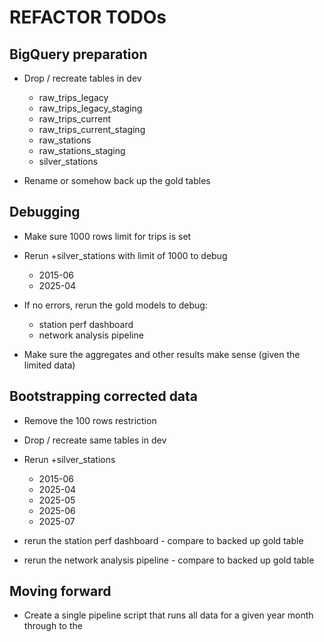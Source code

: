 # REFACTOR TODOs

## BigQuery preparation
- Drop / recreate tables in dev
    - raw_trips_legacy
    - raw_trips_legacy_staging
    - raw_trips_current
    - raw_trips_current_staging
    - raw_stations
    - raw_stations_staging
    - silver_stations

- Rename or somehow back up the gold tables

## Debugging
- Make sure 1000 rows limit for trips is set
- Rerun +silver_stations with limit of 1000 to debug
    - 2015-06
    - 2025-04

- If no errors, rerun the gold models to debug:
    - station perf dashboard
    - network analysis pipeline

- Make sure the aggregates and other results make sense (given the limited data)

## Bootstrapping corrected data
- Remove the 100 rows restriction
- Drop / recreate same tables in dev
- Rerun +silver_stations
    - 2015-06
    - 2025-04
    - 2025-05
    - 2025-06
    - 2025-07

- rerun the station perf dashboard - compare to backed up gold table
- rerun the network analysis pipeline - compare to backed up gold table

## Moving forward
- Create a single pipeline script that runs all data for a given year month through to the 

